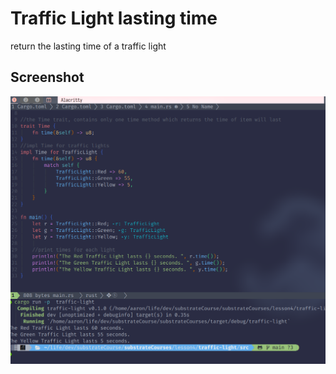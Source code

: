 # Traffic Light lasting time

return the lasting time of a traffic light

## Screenshot

![traffic-light screenshot](https://raw.githubusercontent.com/Arstman/substrateCourses/main/lesson4/traffic-light/screenshot/traffic-light.png)

